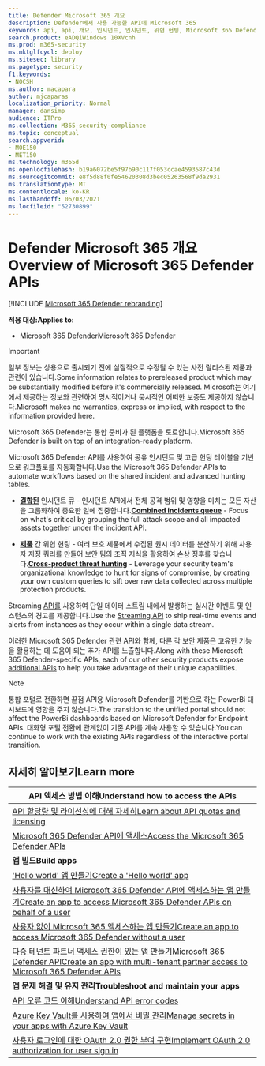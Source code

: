 ```yaml
---
title: Defender Microsoft 365 개요
description: Defender에서 사용 가능한 API에 Microsoft 365
keywords: api, api, 개요, 인시던트, 인시던트, 위협 헌팅, Microsoft 365 Defender
search.product: eADQiWindows 10XVcnh
ms.prod: m365-security
ms.mktglfcycl: deploy
ms.sitesec: library
ms.pagetype: security
f1.keywords:
- NOCSH
ms.author: macapara
author: mjcaparas
localization_priority: Normal
manager: dansimp
audience: ITPro
ms.collection: M365-security-compliance
ms.topic: conceptual
search.appverid:
- MOE150
- MET150
ms.technology: m365d
ms.openlocfilehash: b19a6072be5f97b90c117f053ccae4593587c43d
ms.sourcegitcommit: e8f5d88f0fe54620308d3bec05263568f9da2931
ms.translationtype: MT
ms.contentlocale: ko-KR
ms.lasthandoff: 06/03/2021
ms.locfileid: "52730899"
---
```

# <a name="overview-of--microsoft-365-defender-apis"></a><span data-ttu-id="88e74-104">Defender Microsoft 365 개요</span><span class="sxs-lookup"><span data-stu-id="88e74-104">Overview of  Microsoft 365 Defender APIs</span></span>

[!INCLUDE [Microsoft 365 Defender rebranding](../includes/microsoft-defender.md)]

<span data-ttu-id="88e74-105">**적용 대상:**</span><span class="sxs-lookup"><span data-stu-id="88e74-105">**Applies to:**</span></span>

- <span data-ttu-id="88e74-106">Microsoft 365 Defender</span><span class="sxs-lookup"><span data-stu-id="88e74-106">Microsoft 365 Defender</span></span>

> [!IMPORTANT]
> <span data-ttu-id="88e74-107">일부 정보는 상용으로 출시되기 전에 실질적으로 수정될 수 있는 사전 릴리스된 제품과 관련이 있습니다.</span><span class="sxs-lookup"><span data-stu-id="88e74-107">Some information relates to prereleased product which may be substantially modified before it's commercially released.</span></span> <span data-ttu-id="88e74-108">Microsoft는 여기에서 제공하는 정보와 관련하여 명시적이거나 묵시적인 어떠한 보증도 제공하지 않습니다.</span><span class="sxs-lookup"><span data-stu-id="88e74-108">Microsoft makes no warranties, express or implied, with respect to the information provided here.</span></span>

<span data-ttu-id="88e74-109">Microsoft 365 Defender는 통합 준비가 된 플랫폼을 토로합니다.</span><span class="sxs-lookup"><span data-stu-id="88e74-109">Microsoft 365 Defender is built on top of an integration-ready platform.</span></span>

<span data-ttu-id="88e74-110">Microsoft 365 Defender API를 사용하여 공유 인시던트 및 고급 헌팅 테이블을 기반으로 워크플로를 자동화합니다.</span><span class="sxs-lookup"><span data-stu-id="88e74-110">Use the Microsoft 365 Defender APIs to automate workflows based on the shared incident and advanced hunting tables.</span></span>

- <span data-ttu-id="88e74-111">**[결합된](api-incident.md)** 인시던트 큐 - 인시던트 API에서 전체 공격 범위 및 영향을 미치는 모든 자산을 그룹화하여 중요한 일에 집중합니다.</span><span class="sxs-lookup"><span data-stu-id="88e74-111">**[Combined incidents queue](api-incident.md)** - Focus on what's critical by grouping the full attack scope and all impacted assets together under the incident API.</span></span>

- <span data-ttu-id="88e74-112">**[제품](api-advanced-hunting.md)** 간 위협 헌팅 - 여러 보호 제품에서 수집된 원시 데이터를 분산하기 위해 사용자 지정 쿼리를 만들어 보안 팀의 조직 지식을 활용하여 손상 징후를 찾습니다.</span><span class="sxs-lookup"><span data-stu-id="88e74-112">**[Cross-product threat hunting](api-advanced-hunting.md)** - Leverage your security team's organizational knowledge to hunt for signs of compromise, by creating your own custom queries to sift over raw data collected across multiple protection products.</span></span>

<span data-ttu-id="88e74-113">Streaming [API를](../defender-endpoint/raw-data-export.md) 사용하여 단일 데이터 스트림 내에서 발생하는 실시간 이벤트 및 인스턴스의 경고를 제공합니다.</span><span class="sxs-lookup"><span data-stu-id="88e74-113">Use the [Streaming API](../defender-endpoint/raw-data-export.md) to ship real-time events and alerts from instances as they occur within a single data stream.</span></span>


<span data-ttu-id="88e74-114">이러한 Microsoft 365 Defender 관련 API와 함께, 다른 각 보안 제품은 [](api-articles.md) 고유한 기능을 활용하는 데 도움이 되는 추가 API를 노출합니다.</span><span class="sxs-lookup"><span data-stu-id="88e74-114">Along with these Microsoft 365 Defender-specific APIs, each of our other security products expose [additional APIs](api-articles.md) to help you take advantage of their unique capabilities.</span></span>


> [!NOTE]
> <span data-ttu-id="88e74-115">통합 포털로 전환하면 끝점 API용 Microsoft Defender를 기반으로 하는 PowerBi 대시보드에 영향을 주지 않습니다.</span><span class="sxs-lookup"><span data-stu-id="88e74-115">The transition to the unified portal should not affect the PowerBi dashboards based on Microsoft Defender for Endpoint APIs.</span></span> <span data-ttu-id="88e74-116">대화형 포털 전환에 관계없이 기존 API를 계속 사용할 수 있습니다.</span><span class="sxs-lookup"><span data-stu-id="88e74-116">You can continue to work with the existing APIs regardless of the interactive portal transition.</span></span>


## <a name="learn-more"></a><span data-ttu-id="88e74-117">자세히 알아보기</span><span class="sxs-lookup"><span data-stu-id="88e74-117">Learn more</span></span>

| <span data-ttu-id="88e74-118">**API 액세스 방법 이해**</span><span class="sxs-lookup"><span data-stu-id="88e74-118">**Understand how to access the APIs**</span></span> |
|-|
| [<span data-ttu-id="88e74-119">API 할당량 및 라이선싱에 대해 자세히</span><span class="sxs-lookup"><span data-stu-id="88e74-119">Learn about API quotas and licensing</span></span>](api-terms.md) |
| [<span data-ttu-id="88e74-120">Microsoft 365 Defender API에 액세스</span><span class="sxs-lookup"><span data-stu-id="88e74-120">Access the Microsoft 365 Defender APIs</span></span>](api-access.md) |
| <span data-ttu-id="88e74-121">**앱 빌드**</span><span class="sxs-lookup"><span data-stu-id="88e74-121">**Build apps**</span></span> |
| [<span data-ttu-id="88e74-122">'Hello world' 앱 만들기</span><span class="sxs-lookup"><span data-stu-id="88e74-122">Create a 'Hello world' app</span></span>](api-hello-world.md) |
| [<span data-ttu-id="88e74-123">사용자를 대신하여 Microsoft 365 Defender API에 액세스하는 앱 만들기</span><span class="sxs-lookup"><span data-stu-id="88e74-123">Create an app to access Microsoft 365 Defender APIs on behalf of a user</span></span>](api-create-app-user-context.md) |
| [<span data-ttu-id="88e74-124">사용자 없이 Microsoft 365 액세스하는 앱 만들기</span><span class="sxs-lookup"><span data-stu-id="88e74-124">Create an app to access Microsoft 365 Defender without a user</span></span>](api-create-app-web.md) |
| [<span data-ttu-id="88e74-125">다중 테넌트 파트너 액세스 권한이 있는 앱 만들기Microsoft 365 Defender API</span><span class="sxs-lookup"><span data-stu-id="88e74-125">Create an app with multi-tenant partner access to Microsoft 365 Defender APIs</span></span>](api-partner-access.md) |
| <span data-ttu-id="88e74-126">**앱 문제 해결 및 유지 관리**</span><span class="sxs-lookup"><span data-stu-id="88e74-126">**Troubleshoot and maintain your apps**</span></span> |
| [<span data-ttu-id="88e74-127">API 오류 코드 이해</span><span class="sxs-lookup"><span data-stu-id="88e74-127">Understand API error codes</span></span>](api-error-codes.md) |
| [<span data-ttu-id="88e74-128">Azure Key Vault를 사용하여 앱에서 비밀 관리</span><span class="sxs-lookup"><span data-stu-id="88e74-128">Manage secrets in your apps with Azure Key Vault</span></span>](/learn/modules/manage-secrets-with-azure-key-vault/) |
| [<span data-ttu-id="88e74-129">사용자 로그인에 대한 OAuth 2.0 권한 부여 구현</span><span class="sxs-lookup"><span data-stu-id="88e74-129">Implement OAuth 2.0 authorization for user sign in</span></span>](/azure/active-directory/develop/active-directory-v2-protocols-oauth-code) |